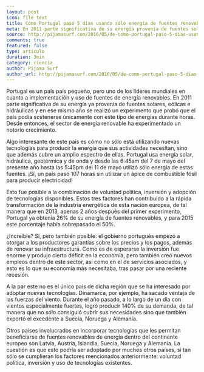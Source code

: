 ```yaml
---
layout: post
icon: file text
title: Cómo Portugal pasó 5 días usando sólo energía de fuentes renovables
meta: En 2011 parte significativa de su energía provenía de fuentes solares, eólicas e hidráulicas y en ese mismo año un experimento probó que el país podía sostenerse únicamente con este tipo de energías durante horas. 
source: http://pijamasurf.com/2016/05/de-como-portugal-paso-5-dias-usando-solo-energia-de-fuentes-renovables/
comments: true
featured: false
type: articulo
duration: 3min
category: ciencia
author: Pijama Surf
author_url: http://pijamasurf.com/2016/05/de-como-portugal-paso-5-dias-usando-solo-energia-de-fuentes-renovables/
---
```


<p class="hyphenate">
	Portugal es un país país pequeño, pero uno de los líderes mundiales en cuanto a implementación y uso de fuentes de energía renovables. En 2011 parte significativa de su energía ya provenía de fuentes solares, eólicas e hidráulicas y en ese mismo año se realizó un experimento que probó que el país podía sostenerse únicamente con este tipo de energías durante horas. Desde entonces, el sector de energía renovable ha experimentado un notorio crecimiento. 
</p>
<p class="hyphenate">
	
Algo interesante de este país es cómo no sólo está utilizando nuevas tecnologías para producir la energía que sus actividades necesitan, sino que además cubre un amplio espectro de ellas. Portugal usa energía solar, hidráulica, geotérmica y de onda y desde las 6:45am del 7 de mayo del presente año hasta las 5:45pm del 11 de mayo utilizó sólo energía de estas fuentes. ¡Sí, un país pasó 107 horas sin utilizar un ápice de combustible fósil para producir electricidad!
</p>
<p class="hyphenate">
	
Esto fue posible a la combinación de voluntad política, inversión y adopción de tecnologías disponibles. Estos tres factores han contribuido a la rápida transformación de la industria energética de esta nación europea, de tal manera que en 2013, apenas 2 años después del primer experimento, Portugal ya obtenía 26% de su energía de fuentes renovables, y para 2015 este porcentaje había sobrepasado el 50%. 
</p>
<p class="hyphenate">
	

¿Increíble? Sí, pero también posible: el gobierno portugués empezó a otorgar a los productores garantías sobre los precios y los pagos, además de renovar su infraestructura. Como es de esperarse la inversión fue enorme y produjo cierto déficit en la economía, pero también creó nuevos empleos dentro de este sector, así como en el de servicios asociados, y esto es lo que su economía más necesitaba, tras pasar por una reciente recesión. 
</p>

<p class="hyphenate">
	
A la par este no es el único país de dicha región que se ha interesado por adoptar nuevas tecnologías. Dinamarca, por ejemplo, ha sacado ventaja de las fuerzas del viento. Durante el año pasado, a lo largo de un día con vientos especialmente fuertes, logró producir 140% de su demanda, de tal manera que no sólo consiguió cubrir sus necesidades sino que también exportó el excedente a Suecia, Noruega y Alemania. 
</p>
<p class="hyphenate">

Otros países involucrados en incorporar tecnologías que les permitan beneficiarse de fuentes renovables de energía dentro del continente europeo son Latvia, Austria, Islandia, Suecia, Noruega y Alemania. La cuestión es que esto podría ser adoptado por muchos otros países, si tan sólo se cumplieran los factores mencionados anteriormente: voluntad política, inversión y uso de tecnologías existentes. 
</p>